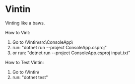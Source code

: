 # Vintin
Vinting like a baws.

How to Vint:
1. Go to \Vintin\src\ConsoleApp\
2. run: "dotnet run --project ConsoleApp.csproj"
3. or run: "dotnet run --project ConsoleApp.csproj input.txt"

How to Test Vintin:
1. Go to \Vintin\
2. run: "dotnet test"
